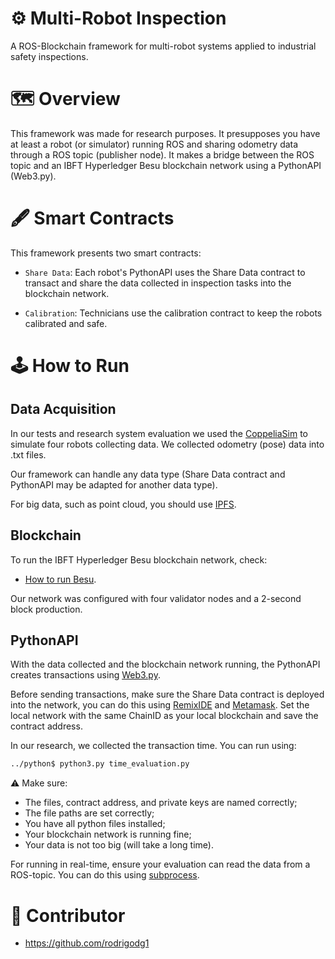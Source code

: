 # ⚙ Multi-Robot Inspection

A ROS-Blockchain framework for multi-robot systems applied to industrial safety inspections.

# 🗺 Overview

This framework was made for research purposes. It presupposes you have at least a robot (or simulator) running ROS and sharing odometry data through a ROS topic (publisher node). It makes a bridge between the ROS topic and an IBFT Hyperledger Besu blockchain network using a PythonAPI (Web3.py).

# 🖋 Smart Contracts

This framework presents two smart contracts:

- `Share Data`: Each robot's PythonAPI uses the Share Data contract to transact and share the data collected in inspection tasks into the blockchain network.

- `Calibration`: Technicians use the calibration contract to keep the robots calibrated and safe.

# 🕹 How to Run

## Data Acquisition

In our tests and research system evaluation we used the [CoppeliaSim](https://coppeliarobotics.com/) to simulate four robots collecting data. We collected odometry (pose) data into .txt files.

Our framework can handle any data type (Share Data contract and PythonAPI may be adapted for another data type). 

For big data, such as point cloud, you should use [IPFS](https://docs.ipfs.tech/).

## Blockchain

To run the IBFT Hyperledger Besu blockchain network, check:

- [How to run Besu](https://besu.hyperledger.org/23.4.0/private-networks/tutorials/ibft).

Our network was configured with four validator nodes and a 2-second block production.

## PythonAPI

With the data collected and the blockchain network running, the PythonAPI creates transactions using [Web3.py](https://web3py.readthedocs.io/en/stable/.).

Before sending transactions, make sure the Share Data contract is deployed into the network, you can do this using [RemixIDE](https://remix.ethereum.org/) and [Metamask](https://metamask.io/). Set the local network with the same ChainID as your local blockchain and save the contract address. 

In our research, we collected the transaction time. You can run using:

```bash
../python$ python3.py time_evaluation.py
```

⚠️ Make sure:
- The files, contract address, and private keys are named correctly;
- The file paths are set correctly;
- You have all python files installed;
- Your blockchain network is running fine;
- Your data is not too big (will take a long time).

For running in real-time, ensure your evaluation can read the data from a ROS-topic. You can do this using [subprocess](https://docs.python.org/3/library/subprocess.html).

# 🤝 Contributor
- https://github.com/rodrigodg1
